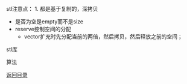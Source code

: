 stl注意点：
1. 
都是基于复制的，深拷贝
* 是否为空是empty而不是size
* reserve控制空间的分配
  * vector扩充时先分配当前的两倍，然后拷贝，然后释放之前的空间；


stl库

算法

[返回目录](README.md)